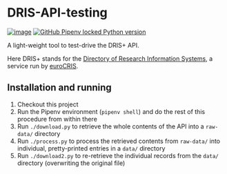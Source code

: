 # DRIS-API-testing 

[![image](https://img.shields.io/pypi/v/pipenv.svg)](../..)
[![GitHub Pipenv locked Python version](https://img.shields.io/github/pipenv/locked/python-version/jdvorak001/DRIS-API-testing)](../..)

A light-weight tool to test-drive the DRIS+ API.

Here DRIS+ stands for the [Directory of Research Information Systems](https://dspacecris.eurocris.org/cris/explore/dris), a service run by [euroCRIS](https://www.eurocris.org/).

## Installation and running

1. Checkout this project
2. Run the Pipenv environment (``pipenv shell``) and do the rest of this procedure from within there
3. Run ``./download.py`` to retrieve the whole contents of the API into a `raw-data/` directory
4. Run ``./process.py`` to process the retrieved contents from `raw-data/` into individual, pretty-printed entries in a `data/` directory
5. Run ``./download2.py`` to re-retrieve the individual records from the `data/` directory (overwriting the original file)
